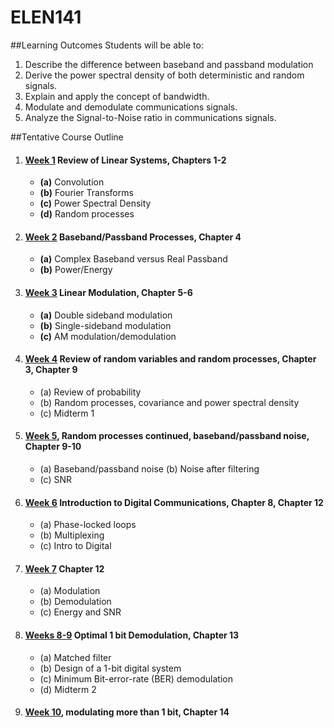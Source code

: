 # ELEN141

##Learning Outcomes
Students will be able to:
1. Describe the difference between baseband and passband modulation
2. Derive the power spectral density of both deterministic and random signals.
3. Explain and apply the concept of bandwidth.
4. Modulate and demodulate communications signals.
5. Analyze the Signal-to-Noise ratio in communications signals.

##Tentative Course Outline

1. #### [Week 1](week01/week01.md) Review of Linear Systems, Chapters 1-2
    - **(a)** Convolution
    - **(b)** Fourier Transforms
    - **(c)** Power Spectral Density
    - **(d)** Random processes

2. #### [Week 2](week02/week02.md) Baseband/Passband Processes, Chapter 4
    - **(a)** Complex Baseband versus Real Passband
    - **(b)** Power/Energy

3. #### [Week 3](week03/week03.md) Linear Modulation, Chapter 5-6
    - **(a)** Double sideband modulation
    - **(b)** Single-sideband modulation
    - **(c)** AM modulation/demodulation

4. #### [Week 4]() Review of random variables and random processes, Chapter 3, Chapter 9
    - (a) Review of probability
    - (b) Random processes, covariance and power spectral density
    - (c) Midterm 1

5. #### [Week 5](), Random processes continued, baseband/passband noise, Chapter 9-10
    - (a) Baseband/passband noise (b) Noise after filtering
    - (c) SNR
6. #### [Week 6]() Introduction to Digital Communications, Chapter 8, Chapter 12
    - (a) Phase-locked loops
    - (b) Multiplexing
    - (c) Intro to Digital
7. #### [Week 7]() Chapter 12
    - (a) Modulation
    - (b) Demodulation
    - (c) Energy and SNR
8. #### [Weeks 8-9]() Optimal 1 bit Demodulation, Chapter 13
    - (a) Matched filter
    - (b) Design of a 1-bit digital system
    - (c) Minimum Bit-error-rate (BER) demodulation
    - (d) Midterm 2
9. #### [Week 10](), modulating more than 1 bit, Chapter 14
